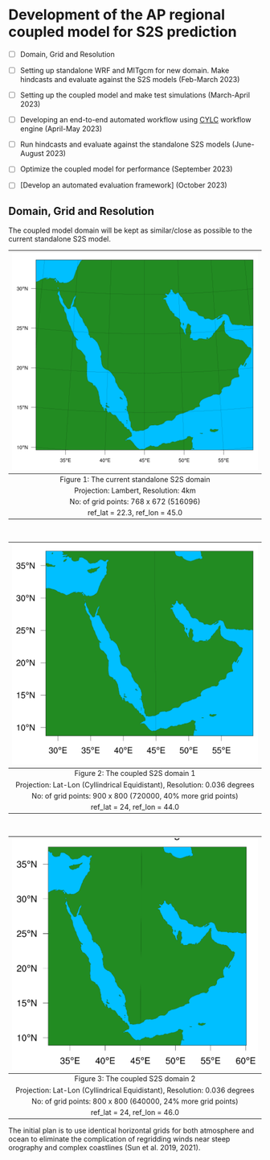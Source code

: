 # Development of the AP regional coupled model for S2S prediction

- [ ] Domain, Grid and Resolution
- [ ] Setting up standalone WRF and MITgcm for new domain. Make hindcasts and evaluate against the S2S models (Feb-March 2023)
- [ ] Setting up the coupled model and make test simulations (March-April 2023)
- [ ] Developing an end-to-end automated workflow using [CYLC](https://cylc.github.io) workflow engine (April-May 2023)
- [ ] Run hindcasts and evaluate against the standalone S2S models (June-August 2023)
- [ ] Optimize the coupled model for performance (September 2023)
- [ ] [Develop an automated evaluation framework] (October 2023)



## Domain, Grid and Resolution
The coupled model domain will be kept as similar/close as possible to the current standalone S2S model.

| ![Current S2S domain](assets/images/wps_dom_S2SWRF.png) |
|:--:|
| Figure 1: The current standalone S2S domain |
| Projection: Lambert, Resolution: 4km |
| No: of grid points: 768 x 672 (516096) |
| ref_lat   =  22.3, ref_lon   =  45.0 |

<br>

| ![Coupled S2S domain 1](assets/images/wps_dom_S2SCoupled1.png) |
|:--:|
| Figure 2: The coupled S2S domain 1 |
| Projection: Lat-Lon (Cyllindrical Equidistant), Resolution: 0.036 degrees |
| No: of grid points: 900 x 800 (720000, 40% more grid points) |
| ref_lat   =  24, ref_lon   =  44.0 |


<br>

| ![Coupled S2S domain 2](assets/images/wps_dom_S2SCoupled2.png) |
|:--:|
| Figure 3: The coupled S2S domain 2 |
| Projection: Lat-Lon (Cyllindrical Equidistant), Resolution: 0.036 degrees |
| No: of grid points: 800 x 800 (640000, 24% more grid points) |
| ref_lat   =  24, ref_lon   =  46.0 |


The initial plan is to use identical horizontal grids for both atmosphere and ocean to eliminate the complication of regridding winds near steep orography and complex coastlines (Sun et al. 2019, 2021). 


##